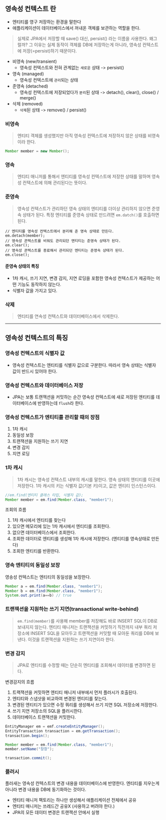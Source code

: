 영속성 컨텍스트 란 
-----
* 엔티티를 영구 저장하는 환경을 말한다
* 애플리케이션이 데이터베이스에서 꺼내온 객체를 보관하는 역할을 한다.

> 실제로 JPA에서 저장할 때 save() 대신, persist() 라는 이름을 사용한다. 왜그럴까?
그 이유는 실제 동작이 객체를 DB에 저장하는게 아니라, 영속성 컨텍스트에 저장(=persist)하기 때문이다.

* 비영속 (new/transient)
    * 영속성 컨텍스트와 전혀 관계없는 `새로운` 상태 -> persist()
* 영속 (managed)
    * 영속성 컨텍스트에 `관리`되는 상태
* 준영속 (detached)
    * 영속성 컨텍스트에 저장되었다가 `분리`된 상태 -> detach(), clear(), close() / merge()
* 삭제 (removed)
    * `삭제`된 상태 -> remove() / persist()

### 비영속

> 엔티티 객체를 생성했지만 아직 영속성 컨텍스트에 저장하지 않은 상태를 비영속이라 한다.

```java
Member member = new Member();
```

### 영속

> 엔티티 매니저를 통해서 엔티티를 영속성 컨텍스트에 저장한 상태를 말하며 영속성 컨텍스트에 의해 관리된다는 뜻이다.

### 준영속 

> 영속성 컨텍스트가 관리하던 영속 상태의 엔티티를 더이상 관리하지 않으면 준영속 상태가 된다. 특정 엔티티를 준영속 상태로 만드려면 `em.datch()`를 호출하면 된다.

```
// 엔티티를 영속성 컨텍스트에서 분리해 준 영속 상태로 만든다.
em.detach(member);
// 영속성 콘텍스트를 비워도 관리되던 엔티티는 준영속 상태가 된다.
em.clear();
// 영속성 콘텍스트를 종료해서 관리되던 엔티티는 준영속 상태가 된다.
em.close();
```

#### 준영속 상태의 특징

* 1차 캐시, 쓰기 지연, 변경 감지, 지연 로딩을 포함한 영속성 컨텍스트가 제공하는 어떤 기능도 동작하지 않는다.
* 식별자 값을 가지고 있다.

### 삭제

> 엔티티를 연속성 컨텍스트와 데이터베이스에서 삭제한다.

------------

## 영속성 컨텍스트의 특징

### 영속성 컨텍스트의 식별자 값

* 영속성 컨텍스트는 엔티티를 식별자 값으로 구분한다. 따라서 영속 상태는 식별자 값이 반드시 있어야 한다.

### 영속성 컨텍스트와 데이터베이스 저장

* JPA는 보통 트랜잭션을 커밋하는 순간 영속성 컨텍스트에 새로 저장된 엔티티를 데이터베이스에 반영하는데 `flush`라 한다.

### 영속성 컨텍스트가 엔티티를 관리할 때의 장점

1. 1차 캐시
2. 동일성 보장
3. 트랜잭션을 지원하는 쓰기 지연
4. 변경 감지
5. 지연 로딩

### 1차 캐시

> 1차 캐시는 영속성 컨텍스트 내부의 캐시를 말한다. 영속 상태의 엔티티를 이곳에 저장한다. 1차 캐시의 키는 식별자 값(기본 키)이고, 값은 엔티티 인스턴스이다.

```java
//em.find(엔티티 클래스 타입, 식별자 값);
Member member = em.find(Member.class, "member1");
```

조회의 흐름
1. 1차 캐시에서 엔티티를 찾는다
2. 있으면 메모리에 있는 1차 캐시에서 엔티티를 조회한다.
3. 없으면 데이터베이스에서 조회한다.
4. 조회한 데이터로 엔티티를 생성해 1차 캐시에 저장한다. (엔티티를 영속상태로 만든다)
5. 조회한 엔티티를 반환한다.

### 영속 엔티티의 동일성 보장

영송성 컨텍스트는 엔티티의 동일성을 보장한다.

```java
Member a = em.find(Member.class, "member1");
Member b = em.find(Member.class, "member1");
System.out.print(a==b) // true
```

### 트랜잭션을 지원하는 쓰기 지연(transactional write-behind)

> `em.find(member)`를 사용해 member를 저장해도 바로 INSERT SQL이 DB로 보내지지 않는다. 엔티티 매니저는 트랜잭션을 커밋하기 직전까지 내부 쿼리 저장소에 INSERT SQL을 모아두고 트랜잭션을 커밋할 때 모아둔 쿼리를 DB에 보낸다. 이것을 트랜잭션을 지원하는 쓰기 지연이라 한다.

### 변경 감지

> JPA로 엔티티를 수정할 때는 단순히 엔티티를 조회해서 데이터를 변경하면 된다.

변경감지의 흐름
1. 트랙잭션을 커밋하면 엔티티 매니저 내부에서 먼저 플러시가 호출된다.
2. 엔티티와 스냅샷을 비교하여 변경된 엔티티를 찾는다.
3. 변경된 엔티티가 있으면 수정 쿼리를 생성해서 쓰기 지연 SQL 저장소에 저장한다.
4. 쓰기 지연 저장소의 SQL을 플러시한다.
5. 데이터베이스 트랜잭션을 커밋한다.

```java
EntityManager em = emf.createEntityManager();
EntityTransaction transaction = em.getTransaction();
transaction.begin();

Member member = em.find(Member.class, "member1");
member.setName("창창");

transaction.commit();
```

### 플러시

플러새는 영속성 컨텍스트의 변경 내용을 데이터베이스에 반영한다. 엔티티를 지우는게 아니라 변경 내용을 DB에 동기화하는 것이다.

* 엔티티 매니저 팩토리는 하나만 생성해서 애플리케이션 전체에서 공유
* 엔티티 매니저는 쓰레드간 공유X (사용하고 버려야 한다.)
* JPA의 모든 데이터 변경은 트랜잭션 안에서 실행



